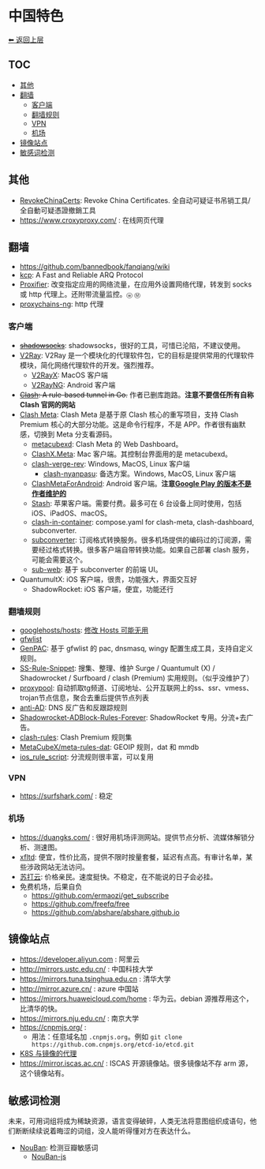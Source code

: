 # 中国特色

[⬅︎ 返回上层](../#中国特色)

## TOC

<!-- MarkdownTOC GFM -->

- [其他](#其他)
- [翻墙](#翻墙)
    - [客户端](#客户端)
    - [翻墙规则](#翻墙规则)
    - [VPN](#vpn)
    - [机场](#机场)
- [镜像站点](#镜像站点)
- [敏感词检测](#敏感词检测)

<!-- /MarkdownTOC -->

## 其他

- [RevokeChinaCerts](https://github.com/chengr28/RevokeChinaCerts): Revoke China Certificates.  全自动可疑证书吊销工具/全自動可疑憑證撤銷工具
- https://www.croxyproxy.com/ : 在线网页代理

## 翻墙

- https://github.com/bannedbook/fanqiang/wiki
- [kcp](https://github.com/skywind3000/kcp):  A Fast and Reliable ARQ Protocol
- [Proxifier](https://www.proxifier.com/): 改变指定应用的网络流量，在应用外设置网络代理，转发到 socks 或 http 代理上。还附带流量监控。`ⓦ` `Ⓜ`
- [proxychains-ng](https://github.com/rofl0r/proxychains-ng): http 代理

### 客户端

- ~~[shadowsocks](https://github.com/shadowsocks/shadowsocks)~~: shadowsocks，很好的工具，可惜已沦陷，不建议使用。
- [V2Ray](https://github.com/v2ray/v2ray-core): V2Ray 是一个模块化的代理软件包，它的目标是提供常用的代理软件模块，简化网络代理软件的开发。强烈推荐。
  - [V2RayX](https://github.com/Cenmrev/V2RayX): MacOS 客户端
  - [V2RayNG](https://github.com/2dust/v2rayNG): Android 客户端
- ~~[Clash](https://github.com/Dreamacro/clash): A rule-based tunnel in Go.~~ 作者已删库跑路。**注意不要信任所有自称 Clash 官网的网站**
- [Clash Meta](https://github.com/MetaCubeX/mihomo): Clash Meta 是基于原 Clash 核心的重写项目，支持 Clash Premium 核心的大部分功能。这是命令行程序，不是 APP。作者很有幽默感，切换到 Meta 分支看源码。
  - [metacubexd](https://github.com/MetaCubeX/metacubexd): Clash Meta 的 Web Dashboard。
  - [ClashX.Meta](https://github.com/MetaCubeX/ClashX.Meta/tree/meta): Mac 客户端。其控制台界面用的是 metacubexd。
  - [clash-verge-rev](https://github.com/clash-verge-rev/clash-verge-rev): Windows, MacOS, Linux 客户端
    - [clash-nyanpasu](https://github.com/LibNyanpasu/clash-nyanpasu): 备选方案。Windows, MacOS, Linux 客户端
  - [ClashMetaForAndroid](https://github.com/MetaCubeX/ClashMetaForAndroid): Android 客户端。**注意[Google Play 的版本不是作者维护的](https://github.com/MetaCubeX/ClashMetaForAndroid/discussions/201)**
  - [Stash](https://stash.wiki/): 苹果客户端。需要付费。最多可在 6 台设备上同时使用，包括 iOS、iPadOS、macOS。
  - [clash-in-container](https://github.com/adoyle-h/clash-in-container): compose.yaml for clash-meta, clash-dashboard, subconverter.
  - [subconverter](https://github.com/tindy2013/subconverter): 订阅格式转换服务。很多机场提供的编码过的订阅源，需要经过格式转换。很多客户端自带转换功能。如果自己部署 clash 服务，可能会需要这个。
  - [sub-web](https://github.com/CareyWang/sub-web): 基于 subconverter 的前端 UI。
- QuantumultX: iOS 客户端，很贵，功能强大，界面交互好
  - ShadowRocket: iOS 客户端，便宜，功能还行

### 翻墙规则

- [googlehosts/hosts](https://github.com/googlehosts/hosts): [修改 Hosts 可能无用](https://github.com/googlehosts/hosts/wiki/%E5%B8%B8%E8%A7%81%E9%97%AE%E9%A2%98#%E8%BF%99%E4%B8%AAhosts%E4%B8%80%E7%82%B9%E7%94%A8%E9%83%BD%E6%B2%A1%E6%9C%89%E5%8D%8A%E5%81%9C%E6%9B%B4%E6%98%AF%E4%BB%80%E4%B9%88%E6%84%8F%E6%80%9D)
- [gfwlist](https://github.com/gfwlist/gfwlist)
- [GenPAC](https://github.com/JinnLynn/genpac): 基于 gfwlist 的 pac, dnsmasq, wingy 配置生成工具，支持自定义规则。
- [SS-Rule-Snippet](https://github.com/Hackl0us/SS-Rule-Snippet): 搜集、整理、维护 Surge / Quantumult (X) / Shadowrocket / Surfboard / clash (Premium) 实用规则。（似乎没维护了）
- [proxypool](https://github.com/zu1k/proxypool): 自动抓取tg频道、订阅地址、公开互联网上的ss、ssr、vmess、trojan节点信息，聚合去重后提供节点列表
- [anti-AD](https://github.com/privacy-protection-tools/anti-AD): DNS 反广告和反跟踪规则
- [Shadowrocket-ADBlock-Rules-Forever](https://github.com/Johnshall/Shadowrocket-ADBlock-Rules-Forever): ShadowRocket 专用。分流+去广告。
- [clash-rules](https://github.com/Loyalsoldier/clash-rules): Clash Premium 规则集
- [MetaCubeX/meta-rules-dat](https://github.com/MetaCubeX/meta-rules-dat): GEOIP 规则，dat 和 mmdb
- [ios_rule_script](https://github.com/blackmatrix7/ios_rule_script): 分流规则很丰富，可以复用

### VPN

- https://surfshark.com/ : 稳定

### 机场

- https://duangks.com/ : 很好用机场评测网站。提供节点分析、流媒体解锁分析、测速图。
- [xfltd](https://xfltd.org/#/register?code=y8yKhElL): 便宜，性价比高，提供不限时按量套餐，延迟有点高。有审计名单，某些涉政网站无法访问。
- [苏打云](https://v2.suda.moe/): 价格亲民。速度挺快。不稳定，在不能说的日子会必挂。
- 免费机场，后果自负
  - https://github.com/ermaozi/get_subscribe
  - https://github.com/freefq/free
  - https://github.com/abshare/abshare.github.io

## 镜像站点

- https://developer.aliyun.com : 阿里云
- http://mirrors.ustc.edu.cn/ : 中国科技大学
- https://mirrors.tuna.tsinghua.edu.cn : 清华大学
- http://mirror.azure.cn/ : azure 中国站
- https://mirrors.huaweicloud.com/home : 华为云。debian 源推荐用这个，比清华的快。
- https://mirrors.nju.edu.cn/ : 南京大学
- https://cnpmjs.org/ :
  - 用法：任意域名加 `.cnpmjs.org`。例如 `git clone https://github.com.cnpmjs.org/etcd-io/etcd.git`
- [K8S 与镜像的代理](./k8s.md#镜像与代理)
- https://mirror.iscas.ac.cn/ : ISCAS 开源镜像站。很多镜像站不存 arm 源，这个镜像站有。

## 敏感词检测

未来，可用词组将成为稀缺资源，语言变得破碎，人类无法将意图组织成语句，他们断断续续说着晦涩的词组，没人能听得懂对方在表达什么。

- [NouBan](https://drrouen.github.io/tools/NouBan/): 检测豆瓣敏感词
  - [NouBan-js](https://github.com/drrouen/NouBan-js)
